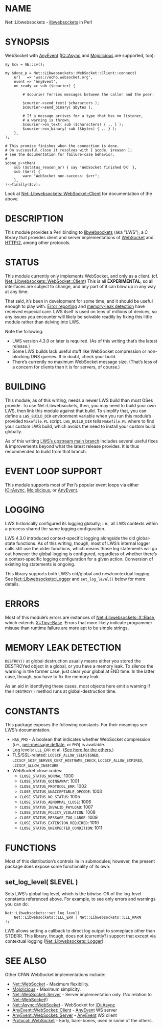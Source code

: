 # NAME

Net::Libwebsockets - [libwebsockets](https://libwebsockets.org) in Perl

# SYNOPSIS

WebSocket with [AnyEvent](https://metacpan.org/pod/AnyEvent)
([IO::Async](https://metacpan.org/pod/IO%3A%3AAsync) and [Mojolicious](https://metacpan.org/pod/Mojolicious) are supported, too):

    my $cv = AE::cv();

    my $done_p = Net::Libwebsockets::WebSocket::Client::connect(
        url   => 'wss://echo.websocket.org',
        event => 'AnyEvent',
        on_ready => sub ($courier) {

            # $courier ferries messages between the caller and the peer:

            $courier->send_text( $characters );
            $courier->send_binary( $bytes );

            # If a message arrives for a type that has no listener,
            # a warning is thrown.
            $courier->on_text( sub ($characters) { .. } );
            $courier->on_binary( sub ($bytes) { .. } );
        },
    );

    # This promise finishes when the connection is done.
    # On successful close it resolves with [ $code, $reason ];
    # see the documentation for failure-case behavior.
    #
    $done_p->then(
        sub ($status_reason_ar) { say 'WebSocket finished OK' },
        sub ($err) {
            warn "WebSocket non-success: $err";
        },
    )->finally($cv);

Look at [Net::Libwebsockets::WebSocket::Client](https://metacpan.org/pod/Net%3A%3ALibwebsockets%3A%3AWebSocket%3A%3AClient) for documentation
of the above.

# DESCRIPTION

This module provides a Perl binding to
[libwebsockets](https://libwebsockets.org/) (aka “LWS”), a C
library that provides client and server implementations of
[WebSocket](https://www.rfc-editor.org/rfc/rfc6455.html)
and [HTTP/2](https://httpwg.org/specs/rfc7540.html), among other
protocols.

# STATUS

This module currently only implements WebSocket, and only as a client.
(cf. [Net::Libwebsockets::WebSocket::Client](https://metacpan.org/pod/Net%3A%3ALibwebsockets%3A%3AWebSocket%3A%3AClient))
This is all **EXPERIMENTAL**, so all interfaces are subject to change,
and any part of it can blow up in any way at any time.

That said, it’s been in development for some time, and it should be
useful enough to play with. [Error reporting](#errors) and
[memory-leak detection](#memory-leak-detection)
have received especial care. LWS itself is used on tens of millions
of devices, so any issues you encounter will likely be solvable readily
by fixing this little module rather than delving into LWS.

Note the following:

- LWS version 4.3.0 or later is required.
(As of this writing that’s the latest release.)
- Some LWS builds lack useful stuff like WebSocket compression
or non-blocking DNS queries. If in doubt, check your build.
- There’s currently no maximum WebSocket message size.
(That’s less of a concern for clients than it is for servers, of course.)

# BUILDING

This module, as of this writing, needs a newer LWS build than most OSes
provide. To use Net::Libwebsockets, then, you may need to build your own
LWS, then link this module against that build. To simplify that,
you can define a `LWS_BUILD_DIR` environment variable when you run
this module’s provided `Makefile.PL` script. `LWS_BUILD_DIR` tells
`Makefile.PL` where to find your custom LWS build, which avoids the
need to install your custom build globally.

As of this writing
[LWS’s upstream main branch](https://github.com/warmcat/libwebsockets/tree/main)
includes several useful fixes & improvements beyond what the latest
release provides. It is thus recommended to build from that branch.

# EVENT LOOP SUPPORT

This module supports most of Perl’s popular event loops via either
[IO::Async](https://metacpan.org/pod/IO%3A%3AAsync), [Mojolicious](https://metacpan.org/pod/Mojolicious), or [AnyEvent](https://metacpan.org/pod/AnyEvent).

# LOGGING

LWS historically configured its logging globally; i.e., all LWS contexts
within a process shared the same logging configuration.

LWS 4.3.0 introduced context-specific logging alongside the old
global-state functions. As of this writing, though, most of LWS’s internal
logger calls still use the older functions, which means those log
statements will go out however the global logging is configured, regardless
of whether there’s a context-specific logging configuration for a given
action. Conversion of existing log statements is ongoing.

This library supports both LWS’s old/global and new/contextual logging.
See [Net::Libwebsockets::Logger](https://metacpan.org/pod/Net%3A%3ALibwebsockets%3A%3ALogger) and `set_log_level()` below for more
details.

# ERRORS

Most of this module’s errors are instances of
[Net::Libwebsockets::X::Base](https://metacpan.org/pod/Net%3A%3ALibwebsockets%3A%3AX%3A%3ABase), which extends [X::Tiny::Base](https://metacpan.org/pod/X%3A%3ATiny%3A%3ABase). Errors that
more likely indicate programmer misuse than runtime failure are more apt
to be simple strings.

# MEMORY LEAK DETECTION

`DESTROY()` at global destruction usually means either you stored the
DESTROYed object in a global, or you have a memory leak. To silence the
warning in the former case, just clear your global at END time. In the
latter case, though, you have to fix the memory leak.

As an aid in identifying these cases, most objects here emit a warning if
their `DESTROY()` method runs at global-destruction time.

# CONSTANTS

This package exposes the following constants. For their meanings
see LWS’s documentation.

- `HAS_PMD` - A boolean that indicates whether
WebSocket compression (i.e., [per-message deflate](https://datatracker.ietf.org/doc/html/rfc7692#page-12), or `PMD`) is available.
- Log levels: `LLL_ERR` et al. ([See here for the others.](https://libwebsockets.org/lws-api-doc-master/html/group__log.html))
- TLS/SSL-related: `LCCSCF_ALLOW_SELFSIGNED`, `LCCSCF_SKIP_SERVER_CERT_HOSTNAME_CHECK`, `LCCSCF_ALLOW_EXPIRED`, `LCCSCF_ALLOW_INSECURE`
- WebSocket close codes:
    - `CLOSE_STATUS_NORMAL`: 1000
    - `CLOSE_STATUS_GOINGAWAY`: 1001
    - `CLOSE_STATUS_PROTOCOL_ERR`: 1002
    - `CLOSE_STATUS_UNACCEPTABLE_OPCODE`: 1003
    - `CLOSE_STATUS_NO_STATUS`: 1005
    - `CLOSE_STATUS_ABNORMAL_CLOSE`: 1006
    - `CLOSE_STATUS_INVALID_PAYLOAD`: 1007
    - `CLOSE_STATUS_POLICY_VIOLATION`: 1008
    - `CLOSE_STATUS_MESSAGE_TOO_LARGE`: 1009
    - `CLOSE_STATUS_EXTENSION_REQUIRED`: 1010
    - `CLOSE_STATUS_UNEXPECTED_CONDITION`: 1011

# FUNCTIONS

Most of this distribution’s controls lie in submodules; however,
the present package does expose some functionality of its own:

## set\_log\_level( $LEVEL )

Sets LWS’s global log level, which is the bitwise-OR of the log-level
constants referenced above. For example, to see only errors and warnings
you can do:

    Net::Libwebsockets::set_log_level(
        Net::Libwebsockets::LLL_ERR | Net::Libwebsockets::LLL_WARN
    );

LWS allows setting a callback to direct log output to someplace other
than STDERR. This library, though, does not (currently?) support that
except via contextual logging ([Net::Libwebsockets::Logger](https://metacpan.org/pod/Net%3A%3ALibwebsockets%3A%3ALogger)).

# SEE ALSO

Other CPAN WebSocket implementations include:

- [Net::WebSocket](https://metacpan.org/pod/Net%3A%3AWebSocket) - Maximum flexibility.
- [Mojolicious](https://metacpan.org/pod/Mojolicious) - Maximum simplicity.
- [Net::WebSocket::Server](https://metacpan.org/pod/Net%3A%3AWebSocket%3A%3AServer) - Server implementation only.
(No relation to [Net::WebSocket](https://metacpan.org/pod/Net%3A%3AWebSocket)!)
- [Net::Async::WebSocket](https://metacpan.org/pod/Net%3A%3AAsync%3A%3AWebSocket) - WebSocket for [IO::Async](https://metacpan.org/pod/IO%3A%3AAsync)
- [AnyEvent::WebSocket::Client](https://metacpan.org/pod/AnyEvent%3A%3AWebSocket%3A%3AClient) - [AnyEvent](https://metacpan.org/pod/AnyEvent) WS server
- [AnyEvent::WebSocket::Server](https://metacpan.org/pod/AnyEvent%3A%3AWebSocket%3A%3AServer)  - [AnyEvent](https://metacpan.org/pod/AnyEvent) WS client
- [Protocol::WebSocket](https://metacpan.org/pod/Protocol%3A%3AWebSocket) - Early, bare-bones, used in some of the
others.
